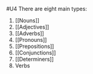 #U4
There are eight main types:

1. [[Nouns]]
2. [[Adjectives]]
3. [[Adverbs]]
4. [[Pronouns]]
5. [[Prepositions]]
6. [[Conjunctions]]
7. [[Determiners]]
8. Verbs